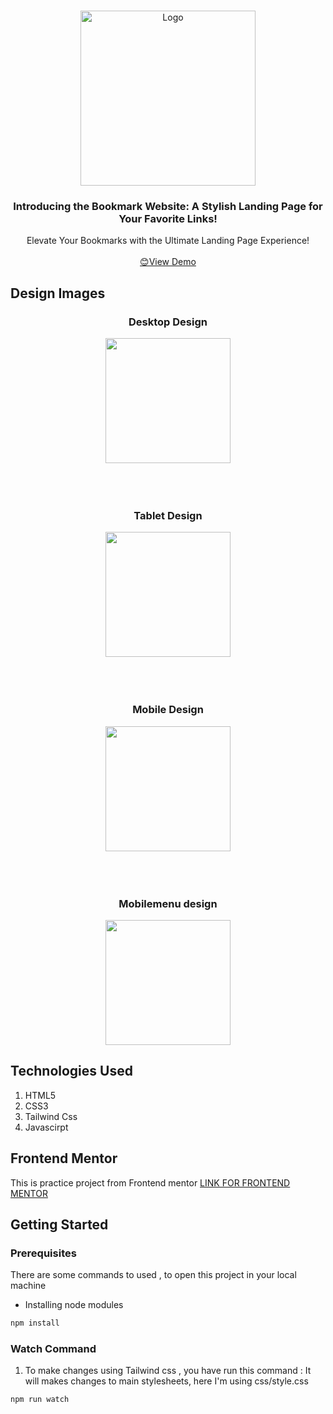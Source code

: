 <br />
<p align="center">
  <a href="https://64fb2b49d0af9f007c6bc83b--frolicking-sprite-e31526.netlify.app/">
    <img src="images/bookmark-logo.png" alt="Logo" width="280">
  </a>

<h3 align="center">Introducing the Bookmark Website: A Stylish Landing Page for Your Favorite Links!</h3>

<p align="center">
  Elevate Your Bookmarks with the Ultimate Landing Page Experience!
  <br />
  <br />
  <a href="https://64fb2b49d0af9f007c6bc83b--frolicking-sprite-e31526.netlify.app/">😊View Demo</a>


</p>
</p>





## Design Images

<div style="text-align:center;">
  <h3>Desktop Design</h3>
  <img src='images/webite-desktop-image.jpeg' width="200px" />
</div>

<br />
<br />
<br />
<div style="text-align:center">
  <h3>Tablet Design</h3>

  <img src='images/designs/tablet-responsive-design.png' width="200px" />
</div>
<br />
<br />
<br />
<div style="text-align:center">
  <h3>Mobile Design</h3>
  <img src='images/designs/mobile-responsive-design.png' width="200px" />
</div>

<br />
<br />
<br />
<div style="text-align:center">
  <h3>Mobilemenu design</h3>

  <img src="images/designs//mobile-menu-design.png" width="200px">
</div>



## Technologies Used

1. HTML5
2. CSS3
3. Tailwind Css
4. Javascirpt

## Frontend Mentor

This is practice project from Frontend mentor
<a href="https://www.frontendmentor.io/challenges/bookmark-landing-page-5d0b588a9edda32581d29158">LINK FOR FRONTEND
  MENTOR</a>

## Getting Started

### Prerequisites

There are some commands to used , to open this project in your local machine

* Installing node modules

```sh
npm install
```


### Watch Command

1. To make changes using Tailwind css , you have run this command
: It will makes changes to main stylesheets, here I'm using css/style.css

```sh
npm run watch
```